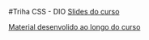 #Triha CSS - DIO
[Slides do curso](https://academiapme-my.sharepoint.com/:p:/g/personal/nubia_dio_me/EZeN4SBhIrNGmr8IUSncwXIB8UjnadFqVopYGhe0-_PVtA?e=5v09Y9)

[Material desenvolido ao longo do curso](https://eloizaams.github.io/dio-css/)